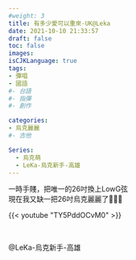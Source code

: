 ```yaml
---
#weight: 3
title: 有多少愛可以重來-UK@Leka
date: 2021-10-10 21:33:57
draft: false
toc: false
images:
isCJKLanguage: true
tags:
- 彈唱
- 國語
#- 台語
#- 指彈
#- 創作

categories:
- 烏克麗麗
#- 吉他

Series:
  - 烏克萌
  - LeKa-烏克新手-高雄
---
```


一時手賤，把唯一的26吋換上LowG弦  
現在我又缺一把26吋烏克麗麗了🤔🤔🤔

{{< youtube "TY5PddOCvM0" >}}

&nbsp;


@LeKa-烏克新手-高雄
